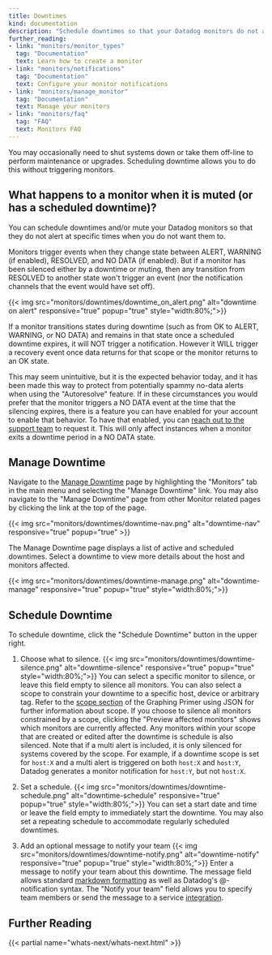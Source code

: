 ```yaml
---
title: Downtimes
kind: documentation
description: "Schedule downtimes so that your Datadog monitors do not alert at specific times when you do not want them to."
further_reading:
- link: "monitors/monitor_types"
  tag: "Documentation"
  text: Learn how to create a monitor
- link: "monitors/notifications"
  tag: "Documentation"
  text: Configure your monitor notifications
- link: "monitors/manage_monitor"
  tag: "Documentation"
  text: Manage your monitors
- link: "monitors/faq"
  tag: "FAQ"
  text: Monitors FAQ
---
```


You may occasionally need to shut systems down or take them off-line to perform maintenance or upgrades. Scheduling downtime allows you to do this without triggering monitors.

## What happens to a monitor when it is muted (or has a scheduled downtime)?

You can schedule downtimes and/or mute your Datadog monitors so that they do not alert at specific times when you do not want them to.

Monitors trigger events when they change state between ALERT, WARNING (if enabled), RESOLVED, and NO DATA (if enabled). But if a monitor has been silenced either by a downtime or muting, then any transition from RESOLVED to another state won't trigger an event (nor the notification channels that the event would have set off).

{{< img src="monitors/downtimes/downtime_on_alert.png" alt="downtime on alert" responsive="true" popup="true" style="width:80%;">}}

If a monitor transitions states during downtime (such as from OK to ALERT, WARNING, or NO DATA) and remains in that state once a scheduled downtime expires, it will NOT trigger a notification. However it WILL trigger a recovery event once data returns for that scope or the monitor returns to an OK state.

This may seem unintuitive, but it is the expected behavior today, and it has been made this way to protect from potentially spammy no-data alerts when using the "Autoresolve" feature. If in these circumstances you would prefer that the monitor triggers a NO DATA event at the time that the silencing expires, there is a feature you can have enabled for your account to enable that behavior. To have that enabled, you can [reach out to the support team][5] to request it. This will only affect instances when a monitor exits a downtime period in a NO DATA state.

## Manage Downtime

Navigate to the [Manage Downtime][1] page by highlighting the "Monitors" tab in the main menu and selecting the "Manage Downtime" link. You may also navigate to the "Manage Downtime" page from other Monitor related pages by clicking the link at the top of the page.

{{< img src="monitors/downtimes/downtime-nav.png" alt="downtime-nav" responsive="true" popup="true" >}}

The Manage Downtime page displays a list of active and scheduled downtimes. Select a downtime to view more details about the host and monitors affected.

{{< img src="monitors/downtimes/downtime-manage.png" alt="downtime-manage" responsive="true" popup="true" style="width:80%;">}}

## Schedule Downtime

To schedule downtime, click the "Schedule Downtime" button in the upper right.

1. Choose what to silence.
  {{< img src="monitors/downtimes/downtime-silence.png" alt="downtime-silence" responsive="true" popup="true" style="width:80%;">}}
  You can select a specific monitor to silence, or leave this field empty to silence all monitors. You can also select a scope to constrain your downtime to a specific host, device or arbitrary tag.
  Refer to the [scope section][2] of the Graphing Primer using JSON for further information about scope.
  If you choose to silence all monitors constrained by a scope, clicking the "Preview affected monitors" shows which monitors are currently affected. Any monitors within your scope that are created or edited after the downtime is schedule is also silenced.
  Note that if a multi alert is included, it is only silenced for systems covered by the scope. For example, if a downtime scope is set for `host:X` and a multi alert is triggered on both `host:X` and `host:Y`, Datadog generates a monitor notification for `host:Y`, but not `host:X`.

2. Set a schedule.
  {{< img src="monitors/downtimes/downtime-schedule.png" alt="downtime-schedule" responsive="true" popup="true" style="width:80%;">}}
  You can set a start date and time or leave the field empty to immediately start the downtime. You may also set a repeating schedule to accommodate regularly scheduled downtimes.

3. Add an optional message to notify your team
  {{< img src="monitors/downtimes/downtime-notify.png" alt="downtime-notify" responsive="true" popup="true" style="width:80%;">}}
  Enter a message to notify your team about this downtime. The message field allows standard [markdown formatting][3] as well as Datadog's @-notification syntax. The "Notify your team" field allows you to specify team members or send the message to a service [integration][4].

## Further Reading

{{< partial name="whats-next/whats-next.html" >}}

[1]: https://app.datadog.com/monitors#/downtime
[2]: /graphing/miscellaneous/graphingjson/#scope
[3]: http://daringfireball.net/projects/markdown/syntax
[4]: https://app.datadoghq.com/account/settings#integrations
[5]: /help
